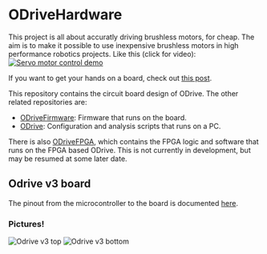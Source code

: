# ODriveHardware
This project is all about accuratly driving brushless motors, for cheap. The aim is to make it possible to use inexpensive brushless motors in high performance robotics projects.
Like this (click for video):
[![Servo motor control demo](https://img.youtube.com/vi/WT4E5nb3KtY/0.jpg)](https://www.youtube.com/watch?v=WT4E5nb3KtY)

If you want to get your hands on a board, check out [this post](https://hackaday.io/project/11583-odrive-high-performance-motor-control/log/40702-boards-and-development).

This repository contains the circuit board design of ODrive. The other related repositories are:
* [ODriveFirmware](https://github.com/madcowswe/ODriveFirmware): Firmware that runs on the board.
* [ODrive](https://github.com/madcowswe/ODrive): Configuration and analysis scripts that runs on a PC.

There is also [ODriveFPGA](https://github.com/madcowswe/ODriveFPGA), which contains the FPGA logic and software that runs on the FPGA based ODrive. This is not currently in development, but may be resumed at some later date.

## Odrive v3 board
The pinout from the microcontroller to the board is documented [here](https://docs.google.com/spreadsheets/d/1QXDCs1IRtUyG__M_9WruWOheywb-GhOwFtfPcHuN2Fg/edit?usp=sharing).

### Pictures!
![Odrive v3 top](https://raw.githubusercontent.com/madcowswe/ODriveHardware/master/v3/OdriveTop.PNG)
![Odrive v3 bottom](https://raw.githubusercontent.com/madcowswe/ODriveHardware/master/v3/OdriveBot.PNG)

